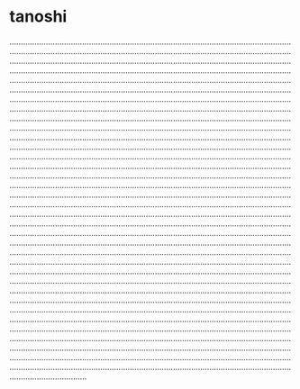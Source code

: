 # tanoshi
......................................................................................................................................................................................................................................................................................................................................................................................................................................................................................................................................................................................................................................................................................................................................................................................................................................................................................................................................................................................................................................................................................................................................................................................................................................................................................................................................................................................................................................................................................................................................................................................................................................................................................................................................................................................................................................................................................................................................................................................................................................................................................................................................................................................................................................................................................................................................................................................................................................................................................................................................................................................................................................................................................................................................................................................................................................................................................................................................................................................................................................................................................................................................................................................................................................................................................................................................................................................................................................................................................................................................................................................................................................................................................................................................................................................................................................................................................................................................................................................................................................................................................................................................................................................................................................................................................................................................................................................................................................................................................................................................................